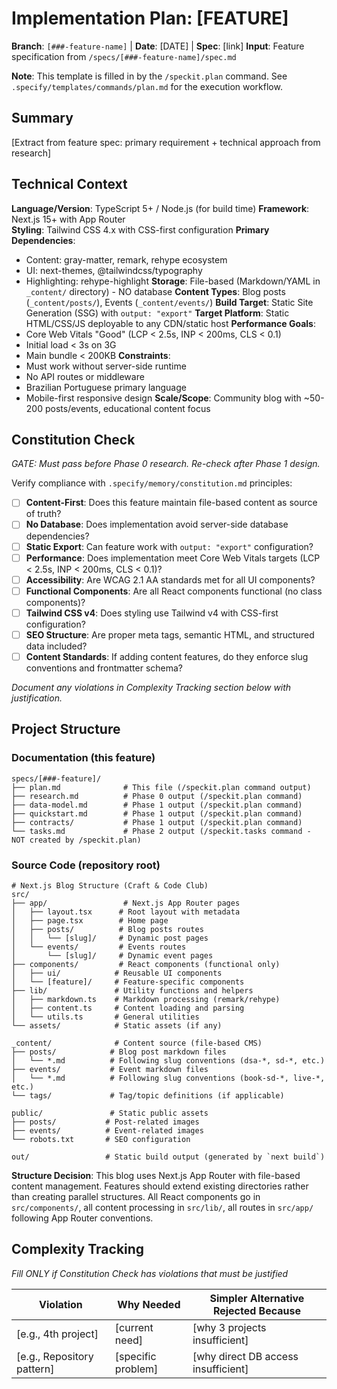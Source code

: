 # Implementation Plan: [FEATURE]

**Branch**: `[###-feature-name]` | **Date**: [DATE] | **Spec**: [link]
**Input**: Feature specification from `/specs/[###-feature-name]/spec.md`

**Note**: This template is filled in by the `/speckit.plan` command. See `.specify/templates/commands/plan.md` for the execution workflow.

## Summary

[Extract from feature spec: primary requirement + technical approach from research]

## Technical Context

<!--
  ACTION REQUIRED: Customize these values for the Craft & Code Club Blog feature.
  Default values are provided based on the project's current stack.
-->

**Language/Version**: TypeScript 5+ / Node.js (for build time)
**Framework**: Next.js 15+ with App Router  
**Styling**: Tailwind CSS 4.x with CSS-first configuration
**Primary Dependencies**: 
- Content: gray-matter, remark, rehype ecosystem
- UI: next-themes, @tailwindcss/typography
- Highlighting: rehype-highlight
**Storage**: File-based (Markdown/YAML in `_content/` directory) - NO database
**Content Types**: Blog posts (`_content/posts/`), Events (`_content/events/`)
**Build Target**: Static Site Generation (SSG) with `output: "export"`
**Target Platform**: Static HTML/CSS/JS deployable to any CDN/static host
**Performance Goals**: 
- Core Web Vitals "Good" (LCP < 2.5s, INP < 200ms, CLS < 0.1)
- Initial load < 3s on 3G
- Main bundle < 200KB
**Constraints**: 
- Must work without server-side runtime
- No API routes or middleware
- Brazilian Portuguese primary language
- Mobile-first responsive design
**Scale/Scope**: Community blog with ~50-200 posts/events, educational content focus

## Constitution Check

*GATE: Must pass before Phase 0 research. Re-check after Phase 1 design.*

Verify compliance with `.specify/memory/constitution.md` principles:

- [ ] **Content-First**: Does this feature maintain file-based content as source of truth?
- [ ] **No Database**: Does implementation avoid server-side database dependencies?
- [ ] **Static Export**: Can feature work with `output: "export"` configuration?
- [ ] **Performance**: Does implementation meet Core Web Vitals targets (LCP < 2.5s, INP < 200ms, CLS < 0.1)?
- [ ] **Accessibility**: Are WCAG 2.1 AA standards met for all UI components?
- [ ] **Functional Components**: Are all React components functional (no class components)?
- [ ] **Tailwind CSS v4**: Does styling use Tailwind v4 with CSS-first configuration?
- [ ] **SEO Structure**: Are proper meta tags, semantic HTML, and structured data included?
- [ ] **Content Standards**: If adding content features, do they enforce slug conventions and frontmatter schema?

*Document any violations in Complexity Tracking section below with justification.*

## Project Structure

### Documentation (this feature)

```
specs/[###-feature]/
├── plan.md              # This file (/speckit.plan command output)
├── research.md          # Phase 0 output (/speckit.plan command)
├── data-model.md        # Phase 1 output (/speckit.plan command)
├── quickstart.md        # Phase 1 output (/speckit.plan command)
├── contracts/           # Phase 1 output (/speckit.plan command)
└── tasks.md             # Phase 2 output (/speckit.tasks command - NOT created by /speckit.plan)
```

### Source Code (repository root)
<!--
  ACTION REQUIRED: For this Next.js blog, use the structure below as the base.
  Expand with actual paths for your feature (e.g., src/components/PostCard, src/app/posts/[slug]).
-->

```
# Next.js Blog Structure (Craft & Code Club)
src/
├── app/                 # Next.js App Router pages
│   ├── layout.tsx      # Root layout with metadata
│   ├── page.tsx        # Home page
│   ├── posts/          # Blog posts routes
│   │   └── [slug]/     # Dynamic post pages
│   └── events/         # Events routes
│       └── [slug]/     # Dynamic event pages
├── components/         # React components (functional only)
│   ├── ui/            # Reusable UI components
│   └── [feature]/     # Feature-specific components
├── lib/               # Utility functions and helpers
│   ├── markdown.ts    # Markdown processing (remark/rehype)
│   ├── content.ts     # Content loading and parsing
│   └── utils.ts       # General utilities
└── assets/            # Static assets (if any)

_content/              # Content source (file-based CMS)
├── posts/            # Blog post markdown files
│   └── *.md          # Following slug conventions (dsa-*, sd-*, etc.)
├── events/           # Event markdown files
│   └── *.md          # Following slug conventions (book-sd-*, live-*, etc.)
└── tags/             # Tag/topic definitions (if applicable)

public/               # Static public assets
├── posts/           # Post-related images
├── events/          # Event-related images
└── robots.txt       # SEO configuration

out/                 # Static build output (generated by `next build`)
```

**Structure Decision**: This blog uses Next.js App Router with file-based content management. 
Features should extend existing directories rather than creating parallel structures.
All React components go in `src/components/`, all content processing in `src/lib/`,
all routes in `src/app/` following App Router conventions.

## Complexity Tracking

*Fill ONLY if Constitution Check has violations that must be justified*

| Violation | Why Needed | Simpler Alternative Rejected Because |
|-----------|------------|-------------------------------------|
| [e.g., 4th project] | [current need] | [why 3 projects insufficient] |
| [e.g., Repository pattern] | [specific problem] | [why direct DB access insufficient] |
